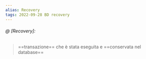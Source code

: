 ```yaml
---
alias: Recovery
tags: 2022-09-28 BD recovery
---
```


###### @ [Recovery]:
> ==transazione== che è stata eseguita e ==conservata nel database==
<!--ID: 1670236971123-->
